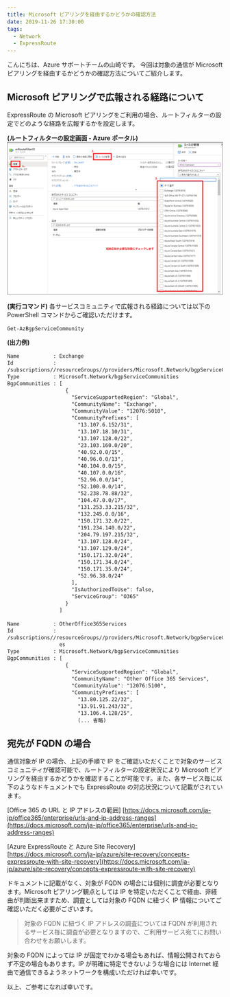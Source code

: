 ```yaml
---
title: Microsoft ピアリングを経由するかどうかの確認方法
date: 2019-11-26 17:30:00
tags:
  - Network
  - ExpressRoute
---
```


こんにちは、Azure サポートチームの山崎です。
今回は対象の通信が Microsoft ピアリングを経由するかどうかの確認方法についてご紹介します。

## Microsoft ピアリングで広報される経路について

ExpressRoute の Microsoft ピアリングをご利用の場合、ルートフィルターの設定でどのような経路を広報するかを設定します。

**(ルートフィルターの設定画面 - Azure ポータル)**
![](./judge-via-ms-peering/judge-via-ms-peering-01.png) 


**(実行コマンド)**
各サービスコミュニティで広報される経路については以下の PowerShell コマンドからご確認いただけます。

~~~
Get-AzBgpServiceCommunity
~~~


**(出力例)**
~~~
Name           : Exchange
Id             : /subscriptions//resourceGroups//providers/Microsoft.Network/bgpServiceCommunities/Exchange
Type           : Microsoft.Network/bgpServiceCommunities
BgpCommunities : [
                   {
                     "ServiceSupportedRegion": "Global",
                     "CommunityName": "Exchange",
                     "CommunityValue": "12076:5010",
                     "CommunityPrefixes": [
                       "13.107.6.152/31",
                       "13.107.18.10/31",
                       "13.107.128.0/22",
                       "23.103.160.0/20",
                       "40.92.0.0/15",
                       "40.96.0.0/13",
                       "40.104.0.0/15",
                       "40.107.0.0/16",
                       "52.96.0.0/14",
                       "52.100.0.0/14",
                       "52.238.78.88/32",
                       "104.47.0.0/17",
                       "131.253.33.215/32",
                       "132.245.0.0/16",
                       "150.171.32.0/22",
                       "191.234.140.0/22",
                       "204.79.197.215/32",
                       "13.107.128.0/24",
                       "13.107.129.0/24",
                       "150.171.32.0/24",
                       "150.171.34.0/24",
                       "150.171.35.0/24",
                       "52.96.38.0/24"
                     ],
                     "IsAuthorizedToUse": false,
                     "ServiceGroup": "O365"
                   }
                 ]

Name           : OtherOffice365Services
Id             : /subscriptions//resourceGroups//providers/Microsoft.Network/bgpServiceCommunities/OtherOffice365Servic
                 es
Type           : Microsoft.Network/bgpServiceCommunities
BgpCommunities : [
                   {
                     "ServiceSupportedRegion": "Global",
                     "CommunityName": "Other Office 365 Services",
                     "CommunityValue": "12076:5100",
                     "CommunityPrefixes": [
                       "13.80.125.22/32",
                       "13.91.91.243/32",
                       "13.106.4.128/25",
                       (... 省略)
~~~

## 宛先が FQDN の場合

通信対象が IP の場合、上記の手順で IP をご確認いただくことで対象のサービスコミュニティが確認可能で、ルートフィルターの設定状況により Microsoft ピアリングを経由するかどうかを確認することが可能です。また、各サービス毎に以下のようなドキュメントでも ExpressRoute の対応状況について記載がされています。

  [Office 365 の URL と IP アドレスの範囲]
  [https://docs.microsoft.com/ja-jp/office365/enterprise/urls-and-ip-address-ranges](https://docs.microsoft.com/ja-jp/office365/enterprise/urls-and-ip-address-ranges)

  [Azure ExpressRoute と Azure Site Recovery]
  [https://docs.microsoft.com/ja-jp/azure/site-recovery/concepts-expressroute-with-site-recovery](https://docs.microsoft.com/ja-jp/azure/site-recovery/concepts-expressroute-with-site-recovery)

ドキュメントに記載がなく、対象が FQDN の場合には個別に調査が必要となります。Microsoft ピアリング観点としては IP を特定いただくことで経由、非経由が判断出来ますため、調査としては対象の FQDN に紐づく IP 情報についてご確認いただく必要がございます。

> 対象の FQDN に紐づく IP アドレスの調査については FQDN が利用されるサービス毎に調査が必要となりますので、ご利用サービス宛てにお問い合わせをお願いします。

対象の FQDN によっては IP が固定でわかる場合もあれば、情報公開されておらず不定の場合もあります。IP が明確に特定できないような場合には Internet 経由で通信できるようネットワークを構成いただければ幸いです。

以上、ご参考になれば幸いです。


